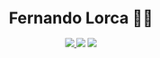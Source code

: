 <div align="center">
    <h1>Fernando Lorca 🐱‍💻</h1>
</div>

<div align="center">
    <a href="htts://google.com" target="_blank">
        <img src="https://img.shields.io/badge/linkedin-0A66C2?style=for-the-badge&logo=linkedin&logoColor=white" />
    </a>
    <img src="https://img.shields.io/badge/repositories-181717?style=for-the-badge&logo=github&logoColor=white" />
    <img src="https://img.shields.io/badge/email-EA4335?style=for-the-badge&logo=gmail&logoColor=white" />
</div>
